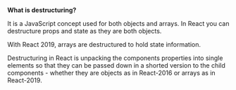 **What is destructuring?**

It is a JavaScript concept used for both objects and arrays. In React you can destructure props and state as they are both objects.

With React 2019, arrays are destructured to hold state information.

Destructuring in React is unpacking the components properties into single elements so that they can be passed down in a shorted version to the child components - whether they are objects as in React-2016 or arrays as in React-2019.
